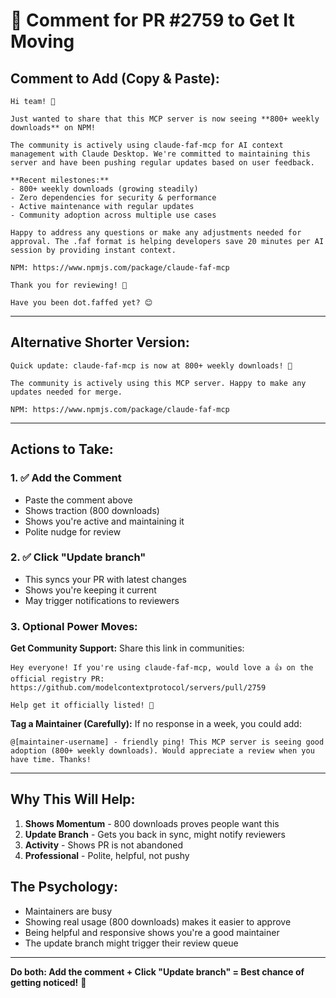 # 💬 Comment for PR #2759 to Get It Moving

## Comment to Add (Copy & Paste):

```
Hi team! 👋

Just wanted to share that this MCP server is now seeing **800+ weekly downloads** on NPM!

The community is actively using claude-faf-mcp for AI context management with Claude Desktop. We're committed to maintaining this server and have been pushing regular updates based on user feedback.

**Recent milestones:**
- 800+ weekly downloads (growing steadily)
- Zero dependencies for security & performance
- Active maintenance with regular updates
- Community adoption across multiple use cases

Happy to address any questions or make any adjustments needed for approval. The .faf format is helping developers save 20 minutes per AI session by providing instant context.

NPM: https://www.npmjs.com/package/claude-faf-mcp

Thank you for reviewing! 🧡

Have you been dot.faffed yet? 😊
```

---

## Alternative Shorter Version:

```
Quick update: claude-faf-mcp is now at 800+ weekly downloads! 🎉

The community is actively using this MCP server. Happy to make any updates needed for merge.

NPM: https://www.npmjs.com/package/claude-faf-mcp
```

---

## Actions to Take:

### 1. ✅ Add the Comment
- Paste the comment above
- Shows traction (800 downloads)
- Shows you're active and maintaining it
- Polite nudge for review

### 2. ✅ Click "Update branch"
- This syncs your PR with latest changes
- Shows you're keeping it current
- May trigger notifications to reviewers

### 3. Optional Power Moves:

**Get Community Support:**
Share this link in communities:
```
Hey everyone! If you're using claude-faf-mcp, would love a 👍 on the official registry PR:
https://github.com/modelcontextprotocol/servers/pull/2759

Help get it officially listed! 🧡
```

**Tag a Maintainer (Carefully):**
If no response in a week, you could add:
```
@[maintainer-username] - friendly ping! This MCP server is seeing good adoption (800+ weekly downloads). Would appreciate a review when you have time. Thanks!
```

---

## Why This Will Help:

1. **Shows Momentum** - 800 downloads proves people want this
2. **Update Branch** - Gets you back in sync, might notify reviewers
3. **Activity** - Shows PR is not abandoned
4. **Professional** - Polite, helpful, not pushy

## The Psychology:

- Maintainers are busy
- Showing real usage (800 downloads) makes it easier to approve
- Being helpful and responsive shows you're a good maintainer
- The update branch might trigger their review queue

---

**Do both: Add the comment + Click "Update branch" = Best chance of getting noticed!** 🚀